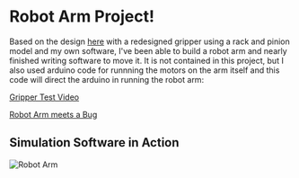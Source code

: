 # Robot Arm Project!

Based on the design [here](https://howtomechatronics.com/projects/scara-robot-how-to-build-your-own-arduino-based-robot/) with a redesigned gripper using a rack and pinion model and my own software, I've been able to build a robot arm and nearly finished writing software to move it. It is not contained in this project, but I also used arduino code for runnning the motors on the arm itself and this code will direct the arduino in running the robot arm:

[Gripper Test Video](https://www.youtube.com/watch?v=WuWpaQ942aQ)

[Robot Arm meets a Bug](https://www.youtube.com/watch?v=YCqVwDyinOw)

## Simulation Software in Action
![Robot Arm](https://user-images.githubusercontent.com/65315624/165879167-975665cf-4b6c-4e96-afe1-f27d3be75d87.jpeg)
